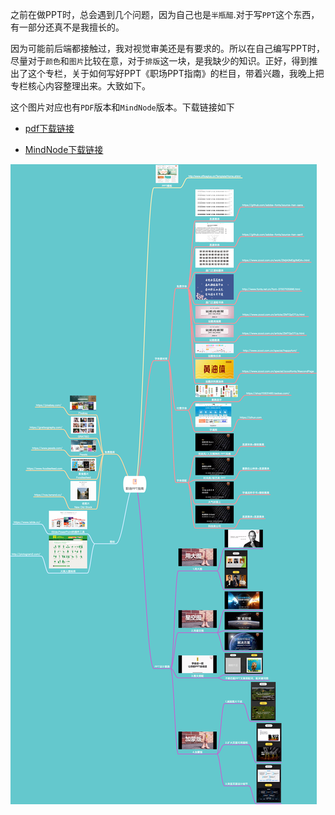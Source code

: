 之前在做PPT时，总会遇到几个问题，因为自己也是`半瓶醋`.对于写`PPT`这个东西，有一部分还真不是我擅长的。

因为可能前后端都接触过，我对视觉审美还是有要求的。所以在自己编写PPT时，尽量对于`颜色`和`图片`比较在意，对于`排版`这一块，是我缺少的知识。正好，得到推出了这个专栏，关于如何写好PPT《职场PPT指南》的栏目，带着兴趣，我晚上把专栏核心内容整理出来。大致如下。

这个图片对应也有`PDF`版本和`MindNode`版本。下载链接如下
* [pdf下载链接](https://github.com/baoyachi/ppt/blob/master/%E8%81%8C%E5%9C%BAPPT%E6%8C%87%E5%8D%97%E9%98%85%E8%AF%BB%E7%AC%94%E8%AE%B0.pdf)

* [MindNode下载链接](https://github.com/baoyachi/ppt/tree/master/%E8%81%8C%E5%9C%BAPPT%E6%8C%87%E5%8D%97%E9%98%85%E8%AF%BB%E7%AC%94%E8%AE%B0.mindnode)

![职场PPT指南阅读笔记.png](职场PPT指南阅读笔记.png)